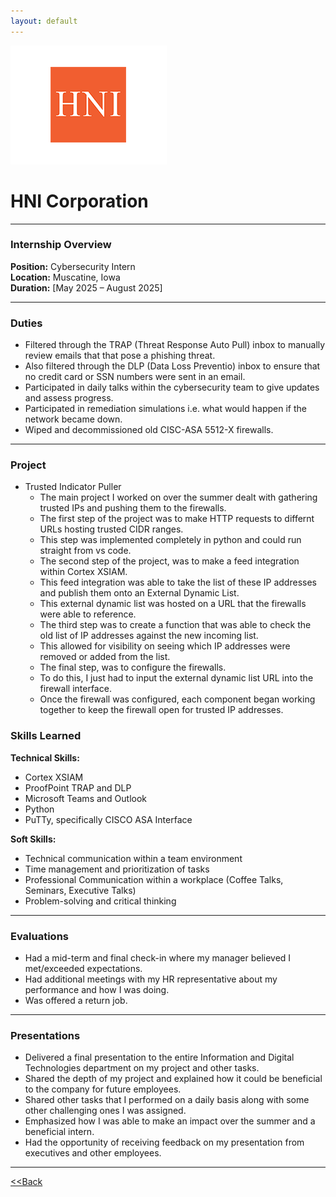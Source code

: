 ```yaml
---
layout: default
---
```


![HNI Logo](/images/hni.png)

# HNI Corporation

---

### Internship Overview

**Position:** Cybersecurity Intern  
**Location:** Muscatine, Iowa  
**Duration:** [May 2025 – August 2025]

---

### Duties

  - Filtered through the TRAP (Threat Response Auto Pull) inbox to manually review emails that that pose a phishing threat.
  - Also filtered through the DLP (Data Loss Preventio) inbox to ensure that no credit card or SSN numbers were sent in an email.
  - Participated in daily talks within the cybersecurity team to give updates and assess progress.
  - Participated in remediation simulations i.e. what would happen if the network became down.
  - Wiped and decommissioned old CISC-ASA 5512-X firewalls.

---

### Project

- Trusted Indicator Puller
  - The main project I worked on over the summer dealt with gathering trusted IPs and pushing them to the firewalls.
  - The first step of the project was to make HTTP requests to differnt URLs hosting trusted CIDR ranges.
  - This step was implemented completely in python and could run straight from vs code.
  - The second step of the project, was to make a feed integration within Cortex XSIAM.
  - This feed integration was able to take the list of these IP addresses and publish them onto an External Dynamic List.
  - This external dynamic list was hosted on a URL that the firewalls were able to reference.
  - The third step was to create a function that was able to check the old list of IP addresses against the new incoming list.
  - This allowed for visibility on seeing which IP addresses were removed or added from the list.
  - The final step, was to configure the firewalls.
  - To do this, I just had to input the external dynamic list URL into the firewall interface. 
  - Once the firewall was configured, each component began working together to keep the firewall open for trusted IP addresses.

### Skills Learned

**Technical Skills:**
  - Cortex XSIAM
  - ProofPoint TRAP and DLP
  - Microsoft Teams and Outlook
  - Python
  - PuTTy, specifically CISCO ASA Interface

**Soft Skills:**
  - Technical communication within a team environment
  - Time management and prioritization of tasks
  - Professional Communication within a workplace (Coffee Talks, Seminars, Executive Talks)
  - Problem-solving and critical thinking

---

### Evaluations
  - Had a mid-term and final check-in where my manager believed I met/exceeded expectations.
  - Had additional meetings with my HR representative about my performance and how I was doing.
  - Was offered a return job.

---

### Presentations

  - Delivered a final presentation to the entire Information and Digital Technologies department on my project and other tasks.
  - Shared the depth of my project and explained how it could be beneficial to the company for future employees.
  - Shared other tasks that I performed on a daily basis along with some other challenging ones I was assigned.
  - Emphasized how I was able to make an impact over the summer and a beneficial intern.
  - Had the opportunity of receiving feedback on my presentation from executives and other employees. 

---

[<<Back](./)
